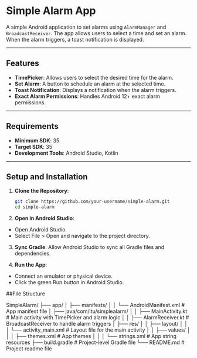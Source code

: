 # Simple Alarm App

A simple Android application to set alarms using `AlarmManager` and `BroadcastReceiver`. The app allows users to select a time and set an alarm. When the alarm triggers, a toast notification is displayed.

---

## Features

- **TimePicker**: Allows users to select the desired time for the alarm.
- **Set Alarm**: A button to schedule an alarm at the selected time.
- **Toast Notification**: Displays a notification when the alarm triggers.
- **Exact Alarm Permissions**: Handles Android 12+ exact alarm permissions.

---

## Requirements

- **Minimum SDK**: 35
- **Target SDK**: 35
- **Development Tools**: Android Studio, Kotlin

---

## Setup and Installation

1. **Clone the Repository**:
   ```bash
   git clone https://github.com/your-username/simple-alarm.git
   cd simple-alarm

2. **Open in Android Studio**:
- Open Android Studio.
- Select File > Open and navigate to the project directory.

3. **Sync Gradle**:
Allow Android Studio to sync all Gradle files and dependencies.

4. **Run the App**:
- Connect an emulator or physical device.
- Click the green Run button in Android Studio.

##File Structure

SimpleAlarm/
├── app/
│   ├── manifests/
│   │   └── AndroidManifest.xml       # App manifest file
│   ├── java/com/itu/simplealarm/
│   │   ├── MainActivity.kt           # Main activity with TimePicker and alarm logic
│   │   ├── AlarmReceiver.kt          # BroadcastReceiver to handle alarm triggers
│   ├── res/
│   │   ├── layout/
│   │   │   └── activity_main.xml     # Layout file for the main activity
│   │   ├── values/
│   │   │   ├── themes.xml            # App themes
│   │   │   └── strings.xml           # App string resources
├── build.gradle                      # Project-level Gradle file
└── README.md                         # Project readme file
